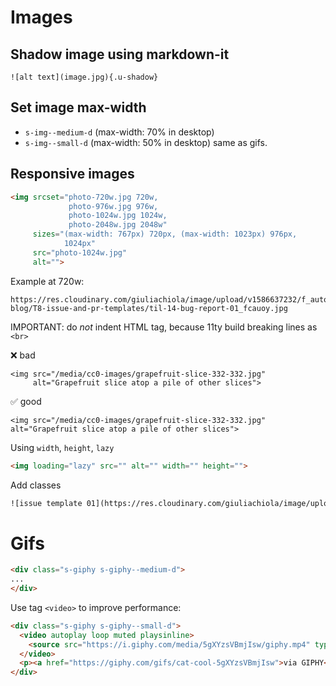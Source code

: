 # Images

## Shadow image using markdown-it

```
![alt text](image.jpg){.u-shadow}
```

## Set image max-width

- `s-img--medium-d` (max-width: 70% in desktop)
- `s-img--small-d` (max-width: 50% in desktop)
same as gifs.

## Responsive images

```html
<img srcset="photo-720w.jpg 720w,
             photo-976w.jpg 976w,
             photo-1024w.jpg 1024w,
             photo-2048w.jpg 2048w"
     sizes="(max-width: 767px) 720px, (max-width: 1023px) 976px,
            1024px"
     src="photo-1024w.jpg"
     alt="">
```

Example at 720w:
```
https://res.cloudinary.com/giuliachiola/image/upload/v1586637232/f_auto,w_720/super-blog/T8-issue-and-pr-templates/til-14-bug-report-01_fcauoy.jpg
```

IMPORTANT: do *not* indent HTML tag, because 11ty build breaking lines as `<br>`

❌ bad
```
<img src="/media/cc0-images/grapefruit-slice-332-332.jpg"
     alt="Grapefruit slice atop a pile of other slices">
```

✅ good
```
<img src="/media/cc0-images/grapefruit-slice-332-332.jpg" alt="Grapefruit slice atop a pile of other slices">
```

Using `width`, `height`, `lazy`

```html
<img loading="lazy" src="" alt="" width="" height="">
```

Add classes

```html
![issue template 01](https://res.cloudinary.com/giuliachiola/image/upload/v1586637232/super-blog/T8-issue-and-pr-templates/til-14-bug-report-01_fcauoy.jpg){.c-article-section__img--shadow}
```

# Gifs

```html
<div class="s-giphy s-giphy--medium-d">
...
</div>
```

Use tag `<video>` to improve performance:

```html
<div class="s-giphy s-giphy--small-d">
  <video autoplay loop muted playsinline>
    <source src="https://i.giphy.com/media/5gXYzsVBmjIsw/giphy.mp4" type="video/mp4">
  </video>
  <p><a href="https://giphy.com/gifs/cat-cool-5gXYzsVBmjIsw">via GIPHY</a></p>
</div>
```
